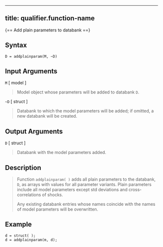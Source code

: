 
---
title: qualifier.function-name
---

{== Add plain parameters to databank ==}


## Syntax

    D = addplainparam(M, ~D)


## Input Arguments

`M` [ model ] 
>
> Model object whose parameters will be added to databank `D`.
>

`~D` [ struct ] 
>
> Databank to which the model parameters will be added;
> if omitted, a new databank will be created.
>

## Output Arguments

`D` [ struct ] 
>
> Databank with the model parameters added.
>

## Description

>
> Function `addplainparam( )` adds all plain parameters to the databank,
> `D`, as arrays with values for all parameter variants. Plain parameters
> include all model parameters except std deviations and cross-correlations
> of shocks.
>
> Any existing databank entries whose names coincide with the names of
> model parameters will be overwritten.
>

## Example

    d = struct( );
    d = addplainparam(m, d);
